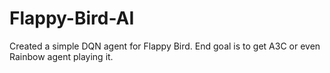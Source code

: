 # Flappy-Bird-AI
Created a simple DQN agent for Flappy Bird. End goal is to get A3C or even Rainbow agent playing it.
